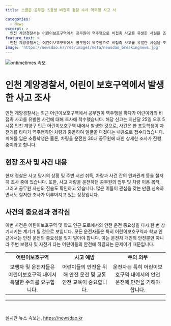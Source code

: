 ```yaml
---
title: 스쿨존 공무원 초등생 비접촉 경찰 수사 역주행 사고 서

categories:
  - News
excerpt: >
  인천 계양경찰서는 어린이보호구역에서 공무원이 역주행으로 비접촉 사고를 유발한 사실을 조사 중입니다. 지난달 25일 오후 5시쯤 인근 어린이보호구역에서 공무원이 몰던 차량과 초등학생의 자전거가 충돌, 학생이 다쳤다는 신고가 접수됐습니다. 운전자는 모 행정복지센터의 30대 공무원으로, 경찰은 현재 인과관계를 조사 중입니다.
feature_text: >
  인천 계양경찰서는 어린이보호구역에서 공무원이 역주행으로 비접촉 사고를 유발한 사실을 조사 중입니다. 지난달 25일 오후 5시쯤 인근 어린이보호구역에서 공무원이 몰던 차량과 초등학생의 자전거가 충돌, 학생이 다쳤다는 신고가 접수됐습니다. 운전자는 모 행정복지센터의 30대 공무원으로, 경찰은 현재 인과관계를 조사 중입니다.
image: 'https://newsdao.kr/res/images/meta/newsdao_breakingnews.jpg'
---
```


<p><img src="https://newsdao.kr/res/images/meta/newsdao_breakingnews.jpg" alt="ontimetimes 속보" /></p>

<h1>인천 계양경찰서, 어린이 보호구역에서 발생한 사고 조사</h1>

<p data-ke-size="size16">인천 계양경찰서는 최근 어린이보호구역에서 공무원이 역주행을 하다가 어린이와의 비접촉 사고를 유발한 사건에 대해 조사에 착수했습니다. 해당 신고는 지난달 25일 오후 5시쯤 인천 계양구 인근 어린이보호구역 내에서 발생한 것으로, 사건은 한 초등학생이 자전거를 타다가 역주행하던 차량과 충돌하여 얼굴을 다쳤다는 내용으로 접수되었습니다. 피해를 입은 초등학생은 물론, 차량을 운전한 30대 공무원에 대한 상세한 조사가 진행 중이라고 합니다.</p>

<h2 data-ke-size="size26">현장 조사 및 사건 내용</h2>

<p data-ke-size="size16">현재 경찰은 사고 당시의 상황 및 주변 시선 취득, 차량과 사건 간의 인과관계 등을 철저히 조사 중에 있습니다. 또한, 사고 차량을 운전하던 공무원의 업무 및 차량 이용 목적, 그리고 공무원 자신의 진술도 확인하고 있습니다. 많은 이들이 관심을 갖는 만큼 신속하면서도 철저한 조사가 이루어지고 있는 상황입니다. </p>

<h2 data-ke-size="size26">사건의 중요성과 경각심</h2>

<p data-ke-size="size16">이번 사건은 어린이보호구역 및 학교 인근 도로에서의 안전 운전 중요성을 다시 한 번 상기시키는 계기가 될 것으로 보입니다. 모든 운전자들은 특히 어린이보호구역과 학교 인근에서는 안전 운전의 중요성을 잊지 말아야 합니다. 이는 운전자 개인의 안전뿐만 아니라 주변 보행자 및 자전거 타는 어린이들의 안전에 직결되는 문제이기 때문입니다.</p>

<table>
  <tr>
    <td style="text-align: center; height: 17px;"><b>어린이보호구역</b></td>
    <td style="text-align: center; height: 17px;"><b>사고 예방</b></td>
    <td style="text-align: center; height: 17px;"><b>주의 의무</b></td>
  </tr>
  <tr>
    <td style="text-align: center;">보행자 및 운전자들은 어린이보호구역 내에서 특별한 주의를 요구합니다.</td>
    <td style="text-align: center;">어린이들의 안전을 위해 안전 운전 및 교통안전 교육이 중요합니다.</td>
    <td style="text-align: center;">운전자는 특히 어린이보호구역 내에서의 안전 운전에 만전을 기해야 합니다.</td>
  </tr>
</table>

<hr>

<p data-ke-size="size16">&nbsp;</p>
실시간 뉴스 속보는, <a href="https://newsdao.kr" rel="dofollow">https://newsdao.kr</a>



